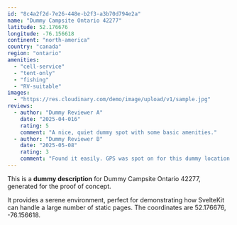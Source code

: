 ```yaml
---
id: "8c4a2f2d-7e26-448e-b2f3-a3b70d794e2a"
name: "Dummy Campsite Ontario 42277"
latitude: 52.176676
longitude: -76.156618
continent: "north-america"
country: "canada"
region: "ontario"
amenities:
  - "cell-service"
  - "tent-only"
  - "fishing"
  - "RV-suitable"
images:
  - "https://res.cloudinary.com/demo/image/upload/v1/sample.jpg"
reviews:
  - author: "Dummy Reviewer A"
    date: "2025-04-016"
    rating: 5
    comment: "A nice, quiet dummy spot with some basic amenities."
  - author: "Dummy Reviewer B"
    date: "2025-05-08"
    rating: 3
    comment: "Found it easily. GPS was spot on for this dummy location."
---
```


This is a **dummy description** for Dummy Campsite Ontario 42277, generated for the proof of concept.

It provides a serene environment, perfect for demonstrating how SvelteKit can handle a large number of static pages. The coordinates are 52.176676, -76.156618.
